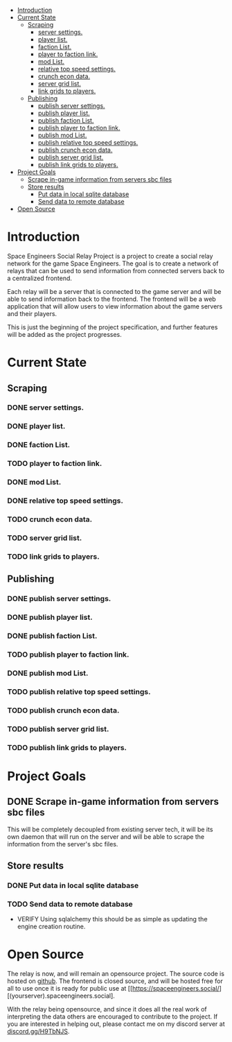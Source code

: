 - [Introduction](#org25e87dd)
- [Current State](#org12428d9)
  - [Scraping](#org05b27d5)
    - [server settings.](#org295d65d)
    - [player list.](#org26587dc)
    - [faction List.](#org0ad3528)
    - [player to faction link.](#org2658996)
    - [mod List.](#orge1f57d6)
    - [relative top speed settings.](#org79ba3e6)
    - [crunch econ data.](#org188ed97)
    - [server grid list.](#org6bef616)
    - [link grids to players.](#org0da2553)
  - [Publishing](#orgd1b7643)
    - [publish server settings.](#org1470808)
    - [publish player list.](#org51e40a9)
    - [publish faction List.](#orge46ae9f)
    - [publish player to faction link.](#orgc2fb014)
    - [publish mod List.](#orge42780d)
    - [publish relative top speed settings.](#orgdbddb8f)
    - [publish crunch econ data.](#org4bd591d)
    - [publish server grid list.](#org672fffd)
    - [publish link grids to players.](#org6130b85)
- [Project Goals](#org316c55b)
  - [Scrape in-game information from servers sbc files](#orgc56f98c)
  - [Store results](#org8be58b3)
    - [Put data in local sqlite database](#org9349ee8)
    - [Send data to remote database](#org706cf3e)
- [Open Source](#org2d2527b)



<a id="org25e87dd"></a>

# Introduction

Space Engineers Social Relay Project is a project to create a social relay network for the game Space Engineers. The goal is to create a network of relays that can be used to send information from connected servers back to a centralized frontend.

Each relay will be a server that is connected to the game server and will be able to send information back to the frontend. The frontend will be a web application that will allow users to view information about the game servers and their players.

This is just the beginning of the project specification, and further features will be added as the project progresses.


<a id="org12428d9"></a>

# Current State


<a id="org05b27d5"></a>

## Scraping


<a id="org295d65d"></a>

### DONE server settings.


<a id="org26587dc"></a>

### DONE player list.


<a id="org0ad3528"></a>

### DONE faction List.


<a id="org2658996"></a>

### TODO player to faction link.


<a id="orge1f57d6"></a>

### DONE mod List.


<a id="org79ba3e6"></a>

### DONE relative top speed settings.


<a id="org188ed97"></a>

### TODO crunch econ data.


<a id="org6bef616"></a>

### TODO server grid list.


<a id="org0da2553"></a>

### TODO link grids to players.


<a id="orgd1b7643"></a>

## Publishing


<a id="org1470808"></a>

### DONE publish server settings.


<a id="org51e40a9"></a>

### DONE publish player list.


<a id="orge46ae9f"></a>

### DONE publish faction List.


<a id="orgc2fb014"></a>

### TODO publish player to faction link.


<a id="orge42780d"></a>

### DONE publish mod List.


<a id="orgdbddb8f"></a>

### TODO publish relative top speed settings.


<a id="org4bd591d"></a>

### TODO publish crunch econ data.


<a id="org672fffd"></a>

### TODO publish server grid list.


<a id="org6130b85"></a>

### TODO publish link grids to players.


<a id="org316c55b"></a>

# Project Goals


<a id="orgc56f98c"></a>

## DONE Scrape in-game information from servers sbc files

This will be completely decoupled from existing server tech, it will be its own daemon that will run on the server and will be able to scrape the information from the server's sbc files.


<a id="org8be58b3"></a>

## Store results


<a id="org9349ee8"></a>

### DONE Put data in local sqlite database


<a id="org706cf3e"></a>

### TODO Send data to remote database

-   VERIFY Using sqlalchemy this should be as simple as updating the engine creation routine.


<a id="org2d2527b"></a>

# Open Source

The relay is now, and will remain an opensource project. The source code is hosted on [github](https://github.com/th3r00t/sesocial-relay). The frontend is closed source, and will be hosted free for all to use once it is ready for public use at [[<https://spaceengineers.social/>][(yourserver).spaceengineers.social].

With the relay being opensource, and since it does all the real work of interpreting the data others are encouraged to contribute to the project. If you are interested in helping out, please contact me on my discord server at [discord.gg/H9TbNJS](https://discord.gg/H9TbNJS).